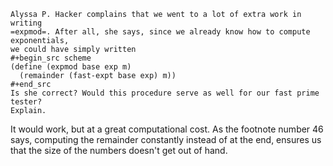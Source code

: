     Alyssa P. Hacker complains that we went to a lot of extra work in writing
    =expmod=. After all, she says, since we already know how to compute exponentials,
    we could have simply written
    #+begin_src scheme
    (define (expmod base exp m)
      (remainder (fast-expt base exp) m))
    #+end_src
    Is she correct? Would this procedure serve as well for our fast prime tester?
    Explain.

It would work, but at a great computational cost. As the footnote number 46 says, computing the remainder constantly instead of at the end, ensures us that the size of the numbers doesn't get out of hand.

